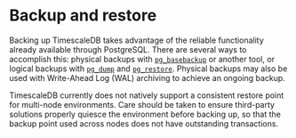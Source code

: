# Backup and restore

Backing up TimescaleDB takes advantage of the reliable functionality already
available through PostgreSQL.  There are several ways to accomplish this:
physical backups with [`pg_basebackup`][postgres-pg_basebackup] or another tool,
or logical backups with [`pg_dump`][pg_dump] and [`pg_restore`][pg_restore].
Physical backups may also be used with Write-Ahead Log (WAL) archiving to
achieve an ongoing backup.

<highlight type="warning">
TimescaleDB currently does not natively support a consistent restore point for
multi-node environments. Care should be taken to ensure third-party solutions
properly quiesce the environment before backing up, so that the backup point used
across nodes does not have outstanding transactions.
</highlight>



[postgres-pg_basebackup]: https://www.postgresql.org/docs/current/app-pgbasebackup.html
[pg_dump]: https://www.postgresql.org/docs/current/static/app-pgdump.html
[pg_restore]: https://www.postgresql.org/docs/current/static/app-pgrestore.html

